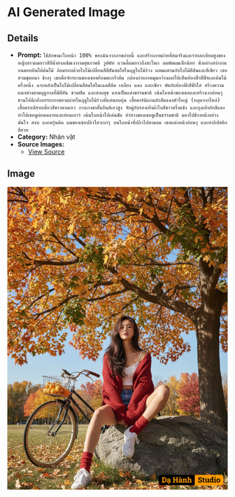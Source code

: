 # AI Generated Image

## Details
- **Prompt:** `ใช้ลักษณะใบหน้า 100% ของฉันจากภาพถ่ายนี้ และสร้างภาพถ่ายที่สมจริงและรายละเอียดสูงของหญิงสาวผมยาวสีสีน้ำตาลเข้มเงางามสุขภาพดี วูฟคัท แวนดี้ผมยาวถึงสะโพก ลมพัดผมเล็กน้อย นั่งอย่างสง่างามบนขอบหินใต้ต้นไม้ ล้อมรอบด้วยใบไม้เปลี่ยนสีสีสันสดใสในฤดูใบไม้ร่วง ผสมผสานกับใบไม้สีส้มและสีเขียว เธอสวมชุดหนา ข้างๆ เธอคือจักรยานของเธอพร้อมตะกร้าส้ม กล้องถ่ายภาพมุมกว้างเผยให้เห็นท้องฟ้าสีฟ้าและต้นไม้ครึ่งหนึ่ง ฉากหลังเป็นใบไม้เปลี่ยนสีสดใสในเฉดสีส้ม เหลือง แดง และเขียว ตัดกับท้องฟ้าสีฟ้าใส สร้างความแตกต่างตามฤดูกาลที่มีสีสัน ชวนฝัน และสงบสุข แสงเป็นแสงธรรมชาติ เน้นใบหน้าของเธอและสร้างเงาอ่อนๆ ชวนให้นึกถึงบรรยากาศยามบ่ายในฤดูใบไม้ร่วงที่แสนอบอุ่น เสื้อคาร์ดิแกนถักสีแแดงตัวใหญ่ (หลุดจากไหล่) เสื้อครอปสายเดี่ยวสีขาวคาดเอว กางเกงขาสั้นยีนส์เอวสูง จับคู่กับรองเท้าผ้าใบสีขาวครึ่งแข้ง และถุงเท้าถักสีแดง ทำให้เธอดูผ่อนคลายและอ่อนเยาว์ เน้นใบหน้าให้เด่นชัด ท่าทางของเธอดูเป็นธรรมชาติ มองไปข้างหน้าอย่างมั่นใจ สงบ และครุ่นคิด ผมของเธอปลิวไสวเบาๆ บนใบหน้าที่ปลิวไปตามลม เธอแต่งหน้าอ่อนๆ และทาลิปสติกสีสวย`
- **Category:** Nhân vật
- **Source Images:**
  - [View Source](https://raw.githubusercontent.com/lenzcomvth/Somethings/main/Models/Female/Female3.jpg)

## Image
![AI Generated Image](./image-2025-10-17T06-32-28-308Z-bn83y.png)